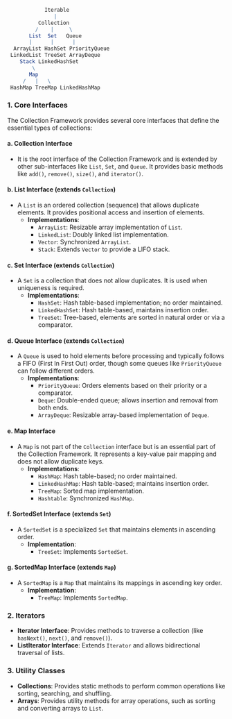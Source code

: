 ```mathematica
            Iterable
               |
          Collection
         /    |     \
       List  Set   Queue
       |      |      |
  ArrayList HashSet PriorityQueue
 LinkedList TreeSet ArrayDeque
    Stack LinkedHashSet
        \
       Map
     /   |   \
 HashMap TreeMap LinkedHashMap

```
### 1. **Core Interfaces**

The Collection Framework provides several core interfaces that define the essential types of collections:

#### a. **Collection Interface**

- It is the root interface of the Collection Framework and is extended by other sub-interfaces like `List`, `Set`, and `Queue`. It provides basic methods like `add()`, `remove()`, `size()`, and `iterator()`.

#### b. **List Interface** (extends `Collection`)

- A `List` is an ordered collection (sequence) that allows duplicate elements. It provides positional access and insertion of elements.
    - **Implementations**:
        - `ArrayList`: Resizable array implementation of `List`.
        - `LinkedList`: Doubly linked list implementation.
        - `Vector`: Synchronized `ArrayList`.
        - `Stack`: Extends `Vector` to provide a LIFO stack.

#### c. **Set Interface** (extends `Collection`)

- A `Set` is a collection that does not allow duplicates. It is used when uniqueness is required.
    - **Implementations**:
        - `HashSet`: Hash table-based implementation; no order maintained.
        - `LinkedHashSet`: Hash table-based, maintains insertion order.
        - `TreeSet`: Tree-based, elements are sorted in natural order or via a comparator.

#### d. **Queue Interface** (extends `Collection`)

- A `Queue` is used to hold elements before processing and typically follows a FIFO (First In First Out) order, though some queues like `PriorityQueue` can follow different orders.
    - **Implementations**:
        - `PriorityQueue`: Orders elements based on their priority or a comparator.
        - `Deque`: Double-ended queue; allows insertion and removal from both ends.
        - `ArrayDeque`: Resizable array-based implementation of `Deque`.

#### e. **Map Interface**

- A `Map` is not part of the `Collection` interface but is an essential part of the Collection Framework. It represents a key-value pair mapping and does not allow duplicate keys.
    - **Implementations**:
        - `HashMap`: Hash table-based; no order maintained.
        - `LinkedHashMap`: Hash table-based; maintains insertion order.
        - `TreeMap`: Sorted map implementation.
        - `Hashtable`: Synchronized `HashMap`.

#### f. **SortedSet Interface** (extends `Set`)

- A `SortedSet` is a specialized `Set` that maintains elements in ascending order.
    - **Implementation**:
        - `TreeSet`: Implements `SortedSet`.

#### g. **SortedMap Interface** (extends `Map`)

- A `SortedMap` is a `Map` that maintains its mappings in ascending key order.
    - **Implementation**:
        - `TreeMap`: Implements `SortedMap`.

### 2. **Iterators**

- **Iterator Interface**: Provides methods to traverse a collection (like `hasNext()`, `next()`, and `remove()`).
- **ListIterator Interface**: Extends `Iterator` and allows bidirectional traversal of lists.

### 3. **Utility Classes**

- **Collections**: Provides static methods to perform common operations like sorting, searching, and shuffling.
- **Arrays**: Provides utility methods for array operations, such as sorting and converting arrays to `List`.